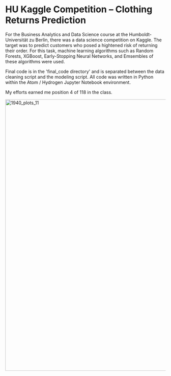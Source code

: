 # HU Kaggle Competition – Clothing Returns Prediction
For the Business Analytics and Data Science course at the Humboldt-Universität zu Berlin, there was a data science competition on Kaggle. The target was to predict customers who posed a hightened risk of returning their order. For this task, machine learning algorithms such as Random Forests, XGBoost, Early-Stopping Neural Networks, and Emsembles of these algorithms were used.

Final code is in the 'final_code directory' and is separated between the data cleaning script and the modeling script. All code was written in Python within the Atom / Hydrogen Jupyter Notebook environment.

My efforts earned me position 4 of 118 in the class.

<img src = "https://github.com/alextruesdale/clothing-returns-prediction/blob/master/repository_media/Banks19380027-0070.png" alt = "1940_plots_11" title = "1940_plots_11" align = "center" width = "850" />
